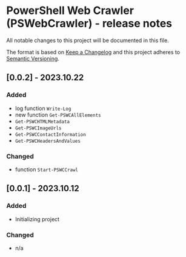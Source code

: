 # PowerShell Web Crawler (PSWebCrawler) - release notes

All notable changes to this project will be documented in this file.

The format is based on [Keep a Changelog](http://keepachangelog.com/) and this project adheres to [Semantic Versioning](http://semver.org/).

## [0.0.2] - 2023.10.22

### Added

- log function `Write-Log`
- new function `Get-PSWCAllElements`
- `Get-PSWCHTMLMetadata`
- `Get-PSWCImageUrls`
- `Get-PSWCContactInformation`
- `Get-PSWCHeadersAndValues`

### Changed

- function `Start-PSWCCrawl`

## [0.0.1] - 2023.10.12

### Added

- Initializing project

### Changed

- n/a

